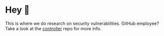 # Hey 👋
This is where we do research on security vulnerabilities.  GitHub employee?  Take a look at the [controller](https://github.com/ghas-results/controller) repo for more info.
